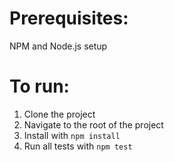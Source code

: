 # Prerequisites:
NPM and Node.js setup

# To run:
1. Clone the project
2. Navigate to the root of the project
3. Install with ```npm install```
4. Run all tests with ```npm test```
